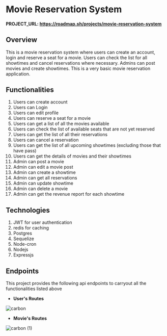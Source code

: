 # Movie Reservation System

#### PROJECT_URL: https://roadmap.sh/projects/movie-reservation-system

## Overview

This is a movie reservation system where users can create an account, login and reserve a seat for a movie. Users can check the list for all showtimes and cancel reservations where necessary. Admins can post movies and create showtimes.
This is a very basic movie reservation application.

## Functionalities

1. Users can create account
2. Users can Login
3. Users can edit profile
4. Users can reserve a seat for a movie
5. Users can get a list of all the movies available
6. Users can check the list of available seats that are not yet reserved
7. Users can get the list of all their reservations
8. Users can cancel a reservation
9. Users can get the list of all upcoming showtimes (excluding those that have pass)
10. Users can get the details of movies and their showtimes
11. Admin can post a movie
12. Admin can edit a movie post
13. Admin can create a showtime
14. Admin can get all reservations
15. Admin can update showtime
16. Admin can delete a movie
17. Admin can get the revenue report for each showtime

## Technologies
1. JWT for user authentication
2. redis for caching
3. Postgres
4. Sequelize
5. Node-cron
6. Nodejs
7. Expressjs

## Endpoints

This project provides the following api endpoints to carryout all the functionalities listed above

- **User's Routes**

![carbon](https://github.com/user-attachments/assets/8b0388ec-e391-4aa7-99da-07e9445f1ff4)

- **Movie's Routes**

![carbon (1)](https://github.com/user-attachments/assets/32724bf9-560e-430a-a92a-7a56d63d4f50)

